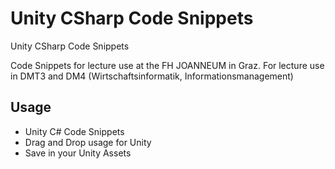 # Unity CSharp Code Snippets
 Unity CSharp Code Snippets

Code Snippets for lecture use at the FH JOANNEUM in Graz. For lecture use in DMT3 and DM4 (Wirtschaftsinformatik, Informationsmanagement)

## Usage

* Unity C# Code Snippets
* Drag and Drop usage for Unity
* Save in your Unity Assets
